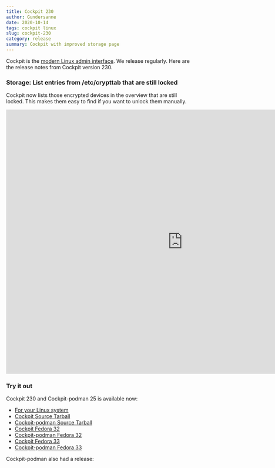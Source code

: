 ```yaml
---
title: Cockpit 230
author: Gundersanne
date: 2020-10-14
tags: cockpit linux
slug: cockpit-230
category: release
summary: Cockpit with improved storage page
---
```


Cockpit is the [modern Linux admin interface](https://cockpit-project.org/).
We release regularly. Here are the release notes from Cockpit version 230.

### Storage: List entries from /etc/crypttab that are still locked

Cockpit now lists those encrypted devices in the overview that are still
locked. This makes them easy to find if you want to unlock them manually.

<iframe width="960" height="720" src="https://www.youtube.com/embed/mmFOTQ39ZPk" frameborder="0" allowfullscreen></iframe>

### Try it out

Cockpit 230 and Cockpit-podman 25 is available now:

 * [For your Linux system](https://cockpit-project.org/running.html)
 * [Cockpit Source Tarball](https://github.com/cockpit-project/cockpit/releases/tag/230)
 * [Cockpit-podman Source Tarball](https://github.com/cockpit-project/cockpit-podman/releases/tag/25)
 * [Cockpit Fedora 32](https://bodhi.fedoraproject.org/updates/FEDORA-2020-c4d3552a8b)
 * [Cockpit-podman Fedora 32](https://bodhi.fedoraproject.org/updates/FEDORA-2020-e58f6d67de)
 * [Cockpit Fedora 33](https://bodhi.fedoraproject.org/updates/FEDORA-2020-ae649e602e)
 * [Cockpit-podman Fedora 33](https://bodhi.fedoraproject.org/updates/FEDORA-2020-5fd4e6c410)

Cockpit-podman also had a release:


